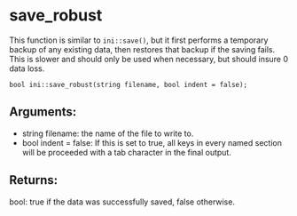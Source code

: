 # save_robust
This function is similar to `ini::save()`, but it first performs a temporary backup of any existing data, then restores that backup if the saving fails. This is slower and should only be used when necessary, but should insure 0 data loss.

`bool ini::save_robust(string filename, bool indent = false);`

## Arguments:
* string filename: the name of the file to write to.
* bool indent = false:  If this is set to true, all keys in every named section will be proceeded with a tab character in the final output.

## Returns:
bool: true if the data was successfully saved, false otherwise.
